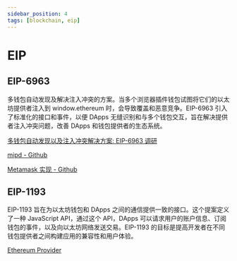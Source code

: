 ```yaml
---
sidebar_position: 4
tags: [blockchain, eip]
---
```


# EIP

## EIP-6963

多钱包自动发现及解决注入冲突的方案。当多个浏览器插件钱包试图将它们的以太坊提供者注入到 window.ethereum 时，会导致覆盖和恶意竞争。EIP-6963 引入了标准化的接口和事件，以便 DApps 无缝识别和与多个钱包交互，旨在解决提供者注入冲突问题，改善 DApps 和钱包提供者的生态系统。

[多钱包自动发现以及注入冲突解决方案: EIP-6963 调研](https://juejin.cn/post/7319781980974448675)

[mipd - Github](https://github.com/wevm/mipd)

[Metamask 实现 - Github](https://github.com/MetaMask/providers/blob/v14.0.2/src/EIP6963.ts)

## EIP-1193

EIP-1193 旨在为以太坊钱包和 DApps 之间的通信提供一致的接口。这个提案定义了一种 JavaScript API，通过这个 API，DApps 可以请求用户的账户信息、订阅钱包的事件，以及向以太坊网络发送交易。EIP-1193 的目标是提高开发者在不同钱包提供者之间构建应用的兼容性和用户体验。

[Ethereum Provider](https://juejin.cn/post/7176218426061357115)
